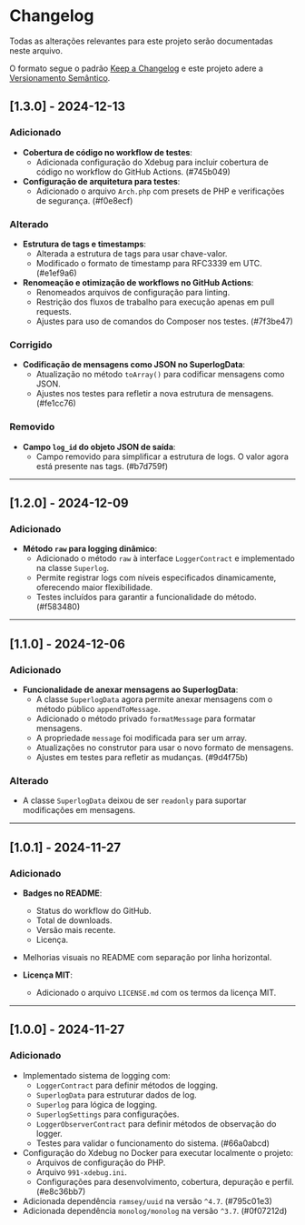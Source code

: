 # Changelog

Todas as alterações relevantes para este projeto serão documentadas neste arquivo.

O formato segue o padrão [Keep a Changelog](http://keepachangelog.com/) e este projeto adere a [Versionamento Semântico](http://semver.org/).

## [1.3.0] - 2024-12-13
### Adicionado
- **Cobertura de código no workflow de testes**:
  - Adicionada configuração do Xdebug para incluir cobertura de código no workflow do GitHub Actions. (#745b049)
- **Configuração de arquitetura para testes**:
  - Adicionado o arquivo `Arch.php` com presets de PHP e verificações de segurança. (#f0e8ecf)
  
### Alterado
- **Estrutura de tags e timestamps**:
  - Alterada a estrutura de tags para usar chave-valor.
  - Modificado o formato de timestamp para RFC3339 em UTC. (#e1ef9a6)
- **Renomeação e otimização de workflows no GitHub Actions**:
  - Renomeados arquivos de configuração para linting.
  - Restrição dos fluxos de trabalho para execução apenas em pull requests.
  - Ajustes para uso de comandos do Composer nos testes. (#7f3be47)

### Corrigido
- **Codificação de mensagens como JSON no SuperlogData**:
  - Atualização no método `toArray()` para codificar mensagens como JSON.
  - Ajustes nos testes para refletir a nova estrutura de mensagens. (#fe1cc76)

### Removido
- **Campo `log_id` do objeto JSON de saída**:
  - Campo removido para simplificar a estrutura de logs. O valor agora está presente nas tags. (#b7d759f)

---

## [1.2.0] - 2024-12-09
### Adicionado
- **Método `raw` para logging dinâmico**:
  - Adicionado o método `raw` à interface `LoggerContract` e implementado na classe `Superlog`.
  - Permite registrar logs com níveis especificados dinamicamente, oferecendo maior flexibilidade.
  - Testes incluídos para garantir a funcionalidade do método. (#f583480)

---

## [1.1.0] - 2024-12-06
### Adicionado
- **Funcionalidade de anexar mensagens ao SuperlogData**:
  - A classe `SuperlogData` agora permite anexar mensagens com o método público `appendToMessage`.
  - Adicionado o método privado `formatMessage` para formatar mensagens.
  - A propriedade `message` foi modificada para ser um array.
  - Atualizações no construtor para usar o novo formato de mensagens.
  - Ajustes em testes para refletir as mudanças. (#9d4f75b)

### Alterado
- A classe `SuperlogData` deixou de ser `readonly` para suportar modificações em mensagens.

---

## [1.0.1] - 2024-11-27
### Adicionado
- **Badges no README**:
  - Status do workflow do GitHub.
  - Total de downloads.
  - Versão mais recente.
  - Licença.
- Melhorias visuais no README com separação por linha horizontal.

- **Licença MIT**:
  - Adicionado o arquivo `LICENSE.md` com os termos da licença MIT.

---

## [1.0.0] - 2024-11-27
### Adicionado
- Implementado sistema de logging com:
  - `LoggerContract` para definir métodos de logging.
  - `SuperlogData` para estruturar dados de log.
  - `Superlog` para lógica de logging.
  - `SuperlogSettings` para configurações.
  - `LoggerObserverContract` para definir métodos de observação do logger.
  - Testes para validar o funcionamento do sistema. (#66a0abcd)
- Configuração do Xdebug no Docker para executar localmente o projeto:
  - Arquivos de configuração do PHP.
  - Arquivo `991-xdebug.ini`.
  - Configurações para desenvolvimento, cobertura, depuração e perfil. (#e8c36bb7)
- Adicionada dependência `ramsey/uuid` na versão `^4.7`. (#795c01e3)
- Adicionada dependência `monolog/monolog` na versão `^3.7`. (#0f07212d)
